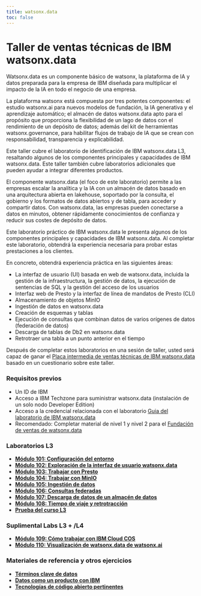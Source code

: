 ```yaml
---
title: watsonx.data
toc: false
---
```

# Taller de ventas técnicas de IBM watsonx.data

Watsonx.data es un componente básico de watsonx, la plataforma de IA y datos preparada para la empresa de IBM diseñada para multiplicar el impacto de la IA en todo el negocio de una empresa.

La plataforma watsonx está compuesta por tres potentes componentes: el estudio watsonx.ai para nuevos modelos de fundación, la IA generativa y el aprendizaje automático; el almacén de datos watsonx.data apto para el propósito que proporciona la flexibilidad de un lago de datos con el rendimiento de un depósito de datos; además del kit de herramientas watsonx.governance, para habilitar flujos de trabajo de IA que se crean con responsabilidad, transparencia y explicabilidad.

Este taller cubre el laboratorio de identificación de IBM watsonx.data L3, resaltando algunos de los componentes principales y capacidades de IBM watsonx.data. Este taller también cubre laboratorios adicionales que pueden ayudar a integrar diferentes productos.

El componente watsonx.data (el foco de este laboratorio) permite a las empresas escalar la analítica y la IA con un almacén de datos basado en una arquitectura abierta en lakehouse, soportado por la consulta, el gobierno y los formatos de datos abiertos y de tabla, para acceder y compartir datos. Con watsonx.data, las empresas pueden conectarse a datos en minutos, obtener rápidamente conocimientos de confianza y reducir sus costes de depósito de datos.

Este laboratorio práctico de IBM watsonx.data le presenta algunos de los componentes principales y capacidades de IBM watsonx.data. Al completar este laboratorio, obtendrá la experiencia necesaria para probar estas prestaciones a los clientes.

En concreto, obtendrá experiencia práctica en las siguientes áreas:

*   La interfaz de usuario (UI) basada en web de watsonx.data, incluida la gestión de la infraestructura, la gestión de datos, la ejecución de sentencias de SQL y la gestión del acceso de los usuarios
*   Interfaz web de Presto y la interfaz de línea de mandatos de Presto (CLI)
*   Almacenamiento de objetos MinIO
*   Ingestión de datos en watsonx.data
*   Creación de esquemas y tablas
*   Ejecución de consultas que combinan datos de varios orígenes de datos (federación de datos)
*   Descarga de tablas de Db2 en watsonx.data
*   Retrotraer una tabla a un punto anterior en el tiempo

Después de completar estos laboratorios en una sesión de taller, usted será capaz de ganar el [Placa intermedia de ventas técnicas de IBM watsonx.data ](https://www.credly.com/org/ibm/badge/watsonx-data-technical-sales-intermediate)basado en un cuestionario sobre este taller.

### Requisitos previos

*   Un ID de IBM
*   Acceso a IBM Techzone para suministrar watsonx.data (instalación de un solo nodo Developer Edition)
*   Acceso a la credencial relacionada con el laboratorio [Guia del laboratorio de IBM watsonx.data](https://ibm.seismic.com/Link/Content/DCG37pjmPj7VmGCHj2Df8fHVmDJj)
*   Recomendado: Completar material de nivel 1 y nivel 2 para el [Fundación de ventas de watsonx.data](https://learn.ibm.com/course/view.php?id=12781)

### Laboratorios L3

*   **[Módulo 101: Configuración del entorno](/watsonx/watsonxdata/101)**
*   **[Módulo 102: Exploración de la interfaz de usuario watsonx.data](/watsonx/watsonxdata/102)**
*   **[Módulo 103: Trabajar con Presto](/watsonx/watsonxdata/103)**
*   **[Módulo 104: Trabajar con MinIO](/watsonx/watsonxdata/104)**
*   **[Módulo 105: Ingestión de datos](/watsonx/watsonxdata/105)**
*   **[Módulo 106: Consultas federadas](/watsonx/watsonxdata/106)**
*   **[Módulo 107: Descarga de datos de un almacén de datos](/watsonx/watsonxdata/107)**
*   **[Módulo 108: Tiempo de viaje y retrotracción](/watsonx/watsonxdata/108)**
*   **[Prueba del curso L3](https://learn.ibm.com/course/view.php?id=13171)**

### Suplimental Labs L3 + /L4

*   **[Módulo 109: Cómo trabajar con IBM Cloud COS](/watsonx/watsonxdata/109)**
*   **[Módulo 110: Visualización de watsonx.data de watsonx.ai](/watsonx/watsonxdata/110)**

### Materiales de referencia y otros ejercicios

*   **[Términos clave de datos](/watsonx/watsonxdata/ref100)**
*   **[Datos como un producto con IBM](/watsonx/watsonxdata/ref101)**
*   **[Tecnologías de código abierto pertinentes](/watsonx/watsonxdata/ref102)**
